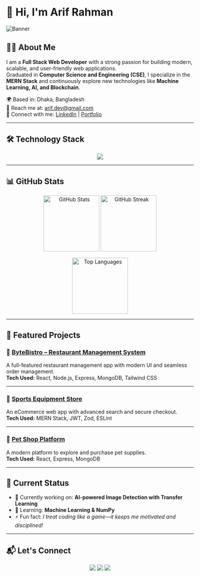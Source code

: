 # 👋 Hi, I'm Arif Rahman  

![Banner](https://via.placeholder.com/1200x300.png?text=Welcome+to+my+GitHub+Profile)  

## 👨‍💻 About Me  
I am a **Full Stack Web Developer** with a strong passion for building modern, scalable, and user-friendly web applications.  
Graduated in **Computer Science and Engineering (CSE)**, I specialize in the **MERN Stack** and continuously explore new technologies like **Machine Learning, AI, and Blockchain**.  

🌍 Based in: Dhaka, Bangladesh  
📧 Reach me at: [arif.dev@gmail.com](mailto:arif.dev@gmail.com)  
🔗 Connect with me: [LinkedIn](#) | [Portfolio](#)  

---

## 🛠️ Technology Stack  

<p align="center">
  <img src="https://skillicons.dev/icons?i=html,css,js,ts,react,next,tailwind,redux,nodejs,express,mongodb,python,git,github,vscode,figma" />
</p>

---

## 📊 GitHub Stats  

<p align="center">
  <img src="https://github-readme-stats.vercel.app/api?username=arifrahman&show_icons=true&theme=tokyonight" alt="GitHub Stats" height="150"/>
  <img src="https://github-readme-streak-stats.herokuapp.com/?user=arifrahman&theme=tokyonight" alt="GitHub Streak" height="150"/>
</p>  

<p align="center">
  <img src="https://github-readme-stats.vercel.app/api/top-langs/?username=arifrahman&layout=compact&theme=tokyonight" alt="Top Languages" height="150"/>
</p>

---

## 🚀 Featured Projects  

### 🛒 [ByteBistro – Restaurant Management System](#)  
A full-featured restaurant management app with modern UI and seamless order management.  
**Tech Used:** React, Node.js, Express, MongoDB, Tailwind CSS  

---

### 🎯 [Sports Equipment Store](#)  
An eCommerce web app with advanced search and secure checkout.  
**Tech Used:** MERN Stack, JWT, Zod, ESLint  

---

### 🐾 [Pet Shop Platform](#)  
A modern platform to explore and purchase pet supplies.  
**Tech Used:** React, Express, MongoDB  

---

## 📌 Current Status  
- 🔭 Currently working on: **AI-powered Image Detection with Transfer Learning**  
- 🌱 Learning: **Machine Learning & NumPy**  
- ⚡ Fun fact: *I treat coding like a game—it keeps me motivated and disciplined!*  

---

## 📬 Let's Connect  
<p align="center">
  <a href="mailto:arif.dev@gmail.com"><img src="https://skillicons.dev/icons?i=gmail" /></a>
  <a href="https://linkedin.com/in/arifrahman"><img src="https://skillicons.dev/icons?i=linkedin" /></a>
  <a href="https://github.com/arifrahman"><img src="https://skillicons.dev/icons?i=github" /></a>
</p>
